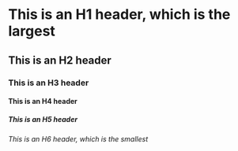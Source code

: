 # This is an H1 header, which is the largest
## This is an H2 header
### This is an H3 header
#### This is an H4 header
##### This is an H5 header
###### This is an H6 header, which is the smallest
